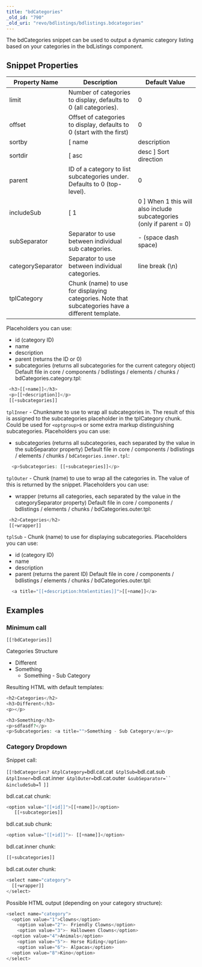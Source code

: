 ```yaml
---
title: "bdCategories"
_old_id: "790"
_old_uri: "revo/bdlistings/bdlistings.bdcategories"
---
```


The bdCategories snippet can be used to output a dynamic category listing based on your categories in the bdListings component.

## Snippet Properties

| Property Name     | Description                                                                                       | Default Value                                                         |
| ----------------- | ------------------------------------------------------------------------------------------------- | --------------------------------------------------------------------- |
| limit             | Number of categories to display, defaults to 0 (all categories).                                  | 0                                                                     |
| offset            | Offset of categories to display, defaults to 0 (start with the first)                             | 0                                                                     |
| sortby            | \[ name                                                                                           | description                                                           | parent | sortorder \] Field to sort on. | sortorder |
| sortdir           | \[ asc                                                                                            | desc \] Sort direction                                                | asc    |
| parent            | ID of a category to list subcategories under. Defaults to 0 (top-level).                          | 0                                                                     |
| includeSub        | \[ 1                                                                                              | 0 \] When 1 this will also include subcategories (only if parent = 0) | 1      |
| subSeparator      | Separator to use between individual sub categories.                                               | - (space dash space)                                                  |
| categorySeparator | Separator to use between individual categories.                                                   | line break (\\n)                                                      |
| tplCategory       | Chunk (name) to use for displaying categories. Note that subcategories have a different template. |

Placeholders you can use:

- id (category ID)
- name
- description
- parent (returns the ID or 0)
- subcategories (returns all subcategories for the current category object)
  Default file in core / components / bdlistings / elements / chunks / bdCategories.category.tpl:

 ``` php
  <h3>[[+name]]</h3>
  <p>[[+description]]</p>
  [[+subcategories]]
  ```

`tplInner` - Chunkname to use to wrap all subcategories in. The result of this is assigned to the subcategories placeholder in the tplCategory chunk. Could be used for `<optgroup>`s or some extra markup distinguishing subcategories.
Placeholders you can use:

- subcategories (returns all subcategories, each separated by the value in the subSeparator property)
  Default file in core / components / bdlistings / elements / chunks / `bdCategories.inner.tpl`:

``` php
  <p>Subcategories: [[+subcategories]]</p>
  ```

`tplOuter` - Chunk (name) to use to wrap all the categories in. The value of this is returned by the snippet.
Placeholders you can use:

- wrapper (returns all categories, each separated by the value in the categorySeparator property)
  Default file in core / components / bdlistings / elements / chunks / bdCategories.outer.tpl:

 ``` php
  <h2>Categories</h2>
  [[+wrapper]]
  ```

`tplSub` - Chunk (name) to use for displaying subcategories.
Placeholders you can use:

- id (category ID)
- name
- description
- parent (returns the parent ID)
  Default file in core / components / bdlistings / elements / chunks / bdCategories.outer.tpl:

``` php
  <a title="[[+description:htmlentities]]">[[+name]]</a>
  ```

## Examples

### Minimum call

`[[!bdCategories]]`

Categories Structure

- Different
- Something
    - Something - Sub Category

Resulting HTML with default templates:

``` php
<h2>Categories</h2>
<h3>Different</h3>
<p></p>

<h3>Something</h3>
<p>sdfasdf?</p>
<p>Subcategories: <a title="">Something - Sub Category</a></p>
```

### Category Dropdown

Snippet call:

`[[!bdCategories? &tplCategory=`bdl.cat.cat` &tplSub=`bdl.cat.sub` &tplInner=`bdl.cat.inner` &tplOuter=`bdl.cat.outer` &subSeparator=`` &includeSub=`1` ]]`

bdl.cat.cat chunk:

``` php
<option value="[[+id]]">[[+name]]</option>
   [[+subcategories]]
```

bdl.cat.sub chunk:

``` php
<option value="[[+id]]">- [[+name]]</option>
```

bdl.cat.inner chunk:

``` php
[[+subcategories]]
```

bdl.cat.outer chunk:

``` php
<select name="category">
  [[+wrapper]]
</select>
```

Possible HTML output (depending on your category structure):

``` php
<select name="category">
  <option value="1">Clowns</option>
    <option value="2">- Friendly Clowns</option>
    <option value="3">- Halloween Clowns</option>
  <option value="4">Animals</option>
    <option value="5">- Horse Riding</option>
    <option value="6">- Alpacas</option>
  <option value="8">Kino</option>
</select>
```
